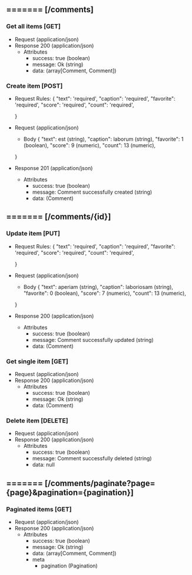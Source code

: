 ## ======= [/comments]

### Get all items [GET]
+ Request (application/json)
    <!-- include(request/header.md) -->
+ Response 200 (application/json)
    + Attributes         
        + success: true (boolean)
        + message: Ok (string)
        + data: (array[Comment, Comment])

<!-- include(response/401.md) -->
<!-- include(response/500.md) -->
### Create item [POST]
+ Request Rules:
    {
        "text": 'required',
        "caption": 'required',
        "favorite": 'required',
        "score": 'required',
        "count": 'required',

    }
+ Request (application/json)
    <!-- include(request/header.md) -->
    + Body
    {
            "text": est (string),
            "caption": laborum (string),
            "favorite": 1 (boolean),
            "score": 9 (numeric),
            "count": 13 (numeric),

    }
+ Response 201 (application/json)
    + Attributes         
        + success: true (boolean)
        + message: Comment successfully created (string)
        + data: (Comment)

<!-- include(response/401.md) -->
<!-- include(response/422.md) -->
<!-- include(response/500.md) -->

## ======= [/comments/{id}]
### Update item [PUT]
<!-- include(parameters/id.md) -->
+ Request Rules:
    {
        "text": 'required',
        "caption": 'required',
        "favorite": 'required',
        "score": 'required',
        "count": 'required',

    }
+ Request (application/json)
    <!-- include(request/header.md) -->
    + Body
    {
            "text": aperiam (string),
            "caption": laboriosam (string),
            "favorite": 0 (boolean),
            "score": 7 (numeric),
            "count": 13 (numeric),

    }
+ Response 200 (application/json)
    + Attributes         
        + success: true (boolean)
        + message: Comment successfully updated (string)
        + data: (Comment)

<!-- include(response/401.md) -->
<!-- include(response/404.md) -->
<!-- include(response/422.md) -->
<!-- include(response/500.md) -->
### Get single item [GET]
<!-- include(parameters/id.md) -->
+ Request (application/json)
    <!-- include(request/header.md) -->
+ Response 200 (application/json)
    + Attributes         
        + success: true (boolean)
        + message: Ok (string)
        + data: (Comment)

<!-- include(response/401.md) -->
<!-- include(response/404.md) -->
<!-- include(response/500.md) -->
### Delete item [DELETE]
<!-- include(parameters/id.md) -->
+ Request (application/json)
    <!-- include(request/header.md) -->    
+ Response 200 (application/json)
    + Attributes         
        + success: true (boolean)
        + message: Comment successfully deleted (string)
        + data: null

<!-- include(response/401.md) -->
<!-- include(response/404.md) -->
<!-- include(response/500.md) -->

## ======= [/comments/paginate?page={page}&pagination={pagination}]
### Paginated items [GET]
<!-- include(parameters/pagination.md) -->
+ Request (application/json)
    <!-- include(request/header.md) -->
+ Response 200 (application/json)
    + Attributes         
        + success: true (boolean)
        + message: Ok (string)
        + data: (array[Comment, Comment])
        + meta
            + pagination (Pagination)

<!-- include(response/401.md) -->
<!-- include(response/500.md) -->


